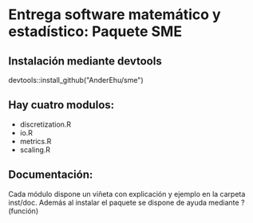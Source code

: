 # Entrega software matemático y estadístico: Paquete SME
## Instalación mediante devtools
devtools::install_github("AnderEhu/sme")
## Hay cuatro modulos:
- discretization.R
- io.R
- metrics.R
- scaling.R
## Documentación:
Cada módulo dispone un viñeta con explicación y ejemplo en la carpeta inst/doc. Además al instalar el paquete se dispone de ayuda mediante ?(función)
